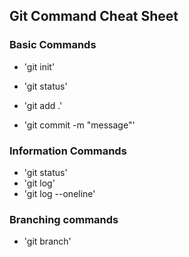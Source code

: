 ## Git Command Cheat Sheet


### Basic Commands

* 'git init'
* 'git status'

* 'git add .'
* 'git commit -m "message"'

### Information Commands
* 'git status'
* 'git log'
* 'git log --oneline'

### Branching commands
* 'git branch'
